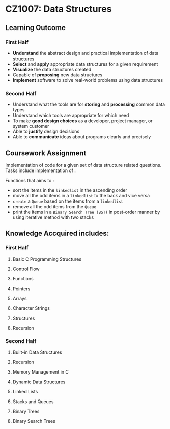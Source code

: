 # CZ1007: Data Structures

## Learning Outcome

### First Half
* **Understand** the abstract design and practical implementation of data structures
* **Select** and **apply** appropriate data structures for a given requirement
* **Visualize** the data structures created
* Capable of **proposing** new data structures
* **Implement** software to solve real-world problems using data structures

### Second Half
* Understand what the tools are for **storing** and **processing** common data types
* Understand which tools are appropriate for which need
* To make **good design choices** as a developer, project manager, or system customer
* Able to **justify** design decisions
* Able to **communicate** ideas about programs clearly and precisely

## Coursework Assignment
Implementation of code for a given set of data structure related questions. Tasks include implementation of : 

Functions that aims to :
* sort the items in the ``linkedlist`` in the ascending order
* move all the odd items in a ``linkedlist`` to the back and vice versa
* ``create`` a ``Queue`` based on the items from a ``linkedlist``
* remove all the odd items from the ``Queue``
* print the items in a ``Binary Search Tree (BST)`` in post-order manner by using iterative method with two stacks

## Knowledge Accquired includes: 

### First Half
1. Basic C Programming Structures

2. Control Flow

3. Functions

4. Pointers

5. Arrays

6. Character Strings

7. Structures

8. Recursion

### Second Half
1. Built-in Data Structures

2. Recursion

3. Memory Management in C

4. Dynamic Data Structures

5. Linked Lists

6. Stacks and Queues

7. Binary Trees

8. Binary Search Trees
